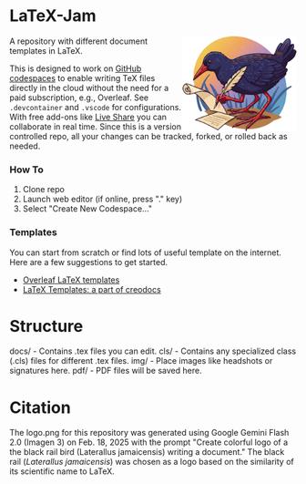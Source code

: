 # LaTeX-Jam

<img src="logo.png" align="right" width=200 />

A repository with different document templates in LaTeX.

This is designed to work on [GitHub codespaces](https://github.com/features/codespaces) to enable writing TeX files directly in the cloud without the need for a paid subscription, e.g., Overleaf.  See `.devcontainer` and `.vscode` for configurations.  With free add-ons like [Live Share](https://visualstudio.microsoft.com/services/live-share/) you can collaborate in real time.  Since this is a version controlled repo, all your changes can be tracked, forked, or rolled back as needed.

### How To

1. Clone repo
2. Launch web editor (if online, press "." key)
3. Select "Create New Codespace..." 

### Templates

You can start from scratch or find lots of useful template on the internet. Here are a few suggestions to get started.

* [Overleaf LaTeX templates](https://www.overleaf.com/latex/templates)
* [LaTeX Templates: a part of creodocs](https://www.latextemplates.com/)

# Structure

docs/ - Contains .tex files you can edit. 
cls/ - Contains any specialized class (.cls) files for different .tex files.
img/ - Place images like headshots or signatures here.
pdf/ - PDF files will be saved here.

# Citation

The logo.png for this repository was generated using Google Gemini Flash 2.0 (Imagen 3) on Feb. 18, 2025 with the prompt "Create colorful logo of a the black rail bird (Laterallus jamaicensis) writing a document." The black rail (*Laterallus jamaicensis*) was chosen as a logo based on the similarity of its scientific name to LaTeX.
